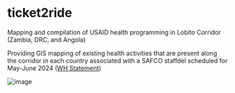 # ticket2ride
Mapping and compilation of USAID health programming in Lobito Corridor (Zambia, DRC, and Angola)

Providing GIS mapping of existing health activities that are present along the corridor in each country associated with a SAFCO staffdel scheduled for May-June 2024 ([WH Statement](https://www.whitehouse.gov/briefing-room/statements-releases/2023/09/09/joint-statement-from-the-united-states-and-the-european-union-on-support-for-angola-zambia-and-the-democratic-republic-of-the-congos-commitment-to-further-develop-the-lobito-corridor-and-the/))

![image](https://github.com/USAID-OHA-SI/ticket2ride/assets/8933069/49fe3fe5-bc71-4c03-ae70-bb092b5beb42)
